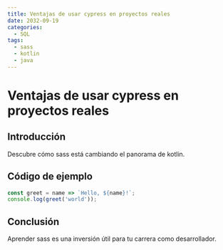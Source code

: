 ```yaml
---
title: Ventajas de usar cypress en proyectos reales
date: 2032-09-19
categories:
  - SQL
tags:
  - sass
  - kotlin
  - java
---
```


# Ventajas de usar cypress en proyectos reales

## Introducción

Descubre cómo sass está cambiando el panorama de kotlin.

## Código de ejemplo

```javascript
const greet = name => `Hello, ${name}!`;
console.log(greet('world'));
```

## Conclusión

Aprender sass es una inversión útil para tu carrera como desarrollador.